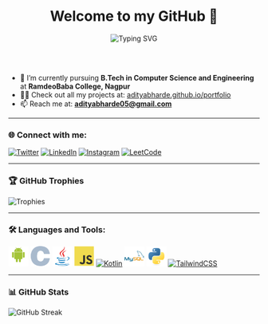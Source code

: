 <h1 align="center">Welcome to my GitHub 👋</h1>

<p align="center">
  <img src="https://readme-typing-svg.herokuapp.com?center=true&vCenter=true&multiline=true&lines=Hey+there!+I'm+Aditya+Bharde+👨‍💻;" alt="Typing SVG" />
</p>
<br><br>

- 🌱 I’m currently pursuing **B.Tech in Computer Science and Engineering** at **RamdeoBaba College, Nagpur**
- 👨‍💻 Check out all my projects at: [adityabharde.github.io/portfolio](https://adityabharde.github.io/portfolio/)
- 📫 Reach me at: **adityabharde05@gmail.com**

---

<h3 align="left">🌐 Connect with me:</h3>
<p align="left">
  <a href="https://x.com/adityabharde05" target="_blank"><img src="https://raw.githubusercontent.com/rahuldkjain/github-profile-readme-generator/master/src/images/icons/Social/twitter.svg" alt="Twitter" height="30" width="40"/></a>
  <a href="https://www.linkedin.com/in/aditya-bharde-0a297332b/" target="_blank"><img src="https://raw.githubusercontent.com/rahuldkjain/github-profile-readme-generator/master/src/images/icons/Social/linked-in-alt.svg" alt="LinkedIn" height="30" width="40"/></a>
  <a href="https://www.instagram.com/aditya_bharde21/" target="_blank"><img src="https://raw.githubusercontent.com/rahuldkjain/github-profile-readme-generator/master/src/images/icons/Social/instagram.svg" alt="Instagram" height="30" width="40"/></a>
  <a href="https://leetcode.com/u/adityabharde/" target="_blank"><img src="https://raw.githubusercontent.com/rahuldkjain/github-profile-readme-generator/master/src/images/icons/Social/leet-code.svg" alt="LeetCode" height="30" width="40"/></a>
</p>

---

<h3 align="left">🏆 GitHub Trophies</h3>
<p align="left">
  <img src="https://github-profile-trophy.vercel.app/?username=adityabharde&theme=onedark" alt="Trophies" />
</p>

---

<h3 align="left">🛠️ Languages and Tools:</h3>
<p align="left">
  <a href="https://developer.android.com" target="_blank" rel="noreferrer"><img src="https://raw.githubusercontent.com/devicons/devicon/master/icons/android/android-original-wordmark.svg" alt="Android" width="40" height="40"/></a>
  <a href="https://www.cprogramming.com/" target="_blank" rel="noreferrer"><img src="https://raw.githubusercontent.com/devicons/devicon/master/icons/c/c-original.svg" alt="C" width="40" height="40"/></a>
  <a href="https://www.java.com" target="_blank" rel="noreferrer"><img src="https://raw.githubusercontent.com/devicons/devicon/master/icons/java/java-original.svg" alt="Java" width="40" height="40"/></a>
  <a href="https://developer.mozilla.org/en-US/docs/Web/JavaScript" target="_blank" rel="noreferrer"><img src="https://raw.githubusercontent.com/devicons/devicon/master/icons/javascript/javascript-original.svg" alt="JavaScript" width="40" height="40"/></a>
  <a href="https://kotlinlang.org" target="_blank" rel="noreferrer"><img src="https://www.vectorlogo.zone/logos/kotlinlang/kotlinlang-icon.svg" alt="Kotlin" width="40" height="40"/></a>
  <a href="https://www.mysql.com/" target="_blank" rel="noreferrer"><img src="https://raw.githubusercontent.com/devicons/devicon/master/icons/mysql/mysql-original-wordmark.svg" alt="MySQL" width="40" height="40"/></a>
  <a href="https://www.python.org" target="_blank" rel="noreferrer"><img src="https://raw.githubusercontent.com/devicons/devicon/master/icons/python/python-original.svg" alt="Python" width="40" height="40"/></a>
  <a href="https://tailwindcss.com/" target="_blank" rel="noreferrer"><img src="https://www.vectorlogo.zone/logos/tailwindcss/tailwindcss-icon.svg" alt="TailwindCSS" width="40" height="40"/></a>
</p>

---

<h3 align="left">📊 GitHub Stats</h3>

<p align="left">
  <img src="https://github-readme-streak-stats.herokuapp.com/?user=AdityaBharde" alt="GitHub Streak" />
</p>
